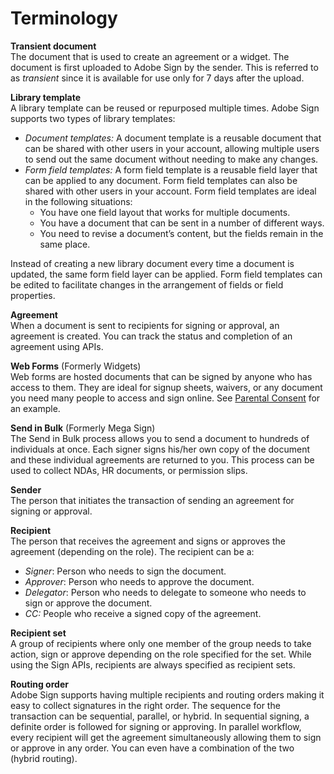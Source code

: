 # Terminology

**Transient document**  
The document that is used to create an agreement or a widget. The document is first uploaded to Adobe Sign by the sender. This is referred to as _transient_ since it is available for use only for 7 days after the upload.

**Library template**  
A library template can be reused or repurposed multiple times. Adobe Sign supports two types of library templates:

- _Document templates:_ A document template is a reusable document that can be shared with other users in your account, allowing multiple users to send out the same document without needing to make any changes.
- _Form field templates:_ A form field template is a reusable field layer that can be applied to any document. Form field templates can also be shared with other users in your account. Form field templates are ideal in the following situations:
  * You have one field layout that works for multiple documents.
  * You have a document that can be sent in a number of different ways.
  * You need to revise a document&rsquo;s content, but the fields remain in the same place.

Instead of creating a new library document every time a document is updated, the same form field layer can be applied. Form field templates can be edited to facilitate changes in the arrangement of fields or field properties.

**Agreement**  
When a document is sent to recipients for signing or approval, an agreement is created. You can track the status and completion of an agreement using APIs.

**Web Forms** (Formerly Widgets)</br>
Web forms are hosted documents that can be signed by anyone who has access to them. They are ideal for signup sheets, waivers, or any document you need many people to access and sign online. See [Parental Consent](../scenarios/parental-consent.md) for an example.

**Send in Bulk** (Formerly Mega Sign)</br>
The Send in Bulk process allows you to send a document to hundreds of individuals at once. Each signer signs his/her own copy of the document and these individual agreements are returned to you. This process can be used to collect NDAs, HR documents, or permission slips.

**Sender**  
The person that initiates the transaction of sending an agreement for signing or approval.

**Recipient**  
The person that receives the agreement and signs or approves the agreement (depending on the role). The recipient can be a:

- _Signer_: Person who needs to sign the document.
- _Approver_: Person who needs to approve the document.
- _Delegator_: Person who needs to delegate to someone who needs to sign or approve the document.
- _CC:_ People who receive a signed copy of the agreement.

**Recipient set**  
A group of recipients where only one member of the group needs to take action, sign or approve depending on the role specified for the set. While using the Sign APIs, recipients are always specified as recipient sets.

**Routing order**  
Adobe Sign supports having multiple recipients and routing orders making it easy to collect signatures in the right order. The sequence for the transaction can be sequential, parallel, or hybrid. In sequential signing, a definite order is followed for signing or approving. In parallel workflow, every recipient will get the agreement simultaneously allowing them to sign or approve in any order. You can even have a combination of the two (hybrid routing).
